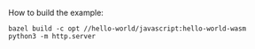 How to build the example:
```
bazel build -c opt //hello-world/javascript:hello-world-wasm
python3 -m http.server
```
